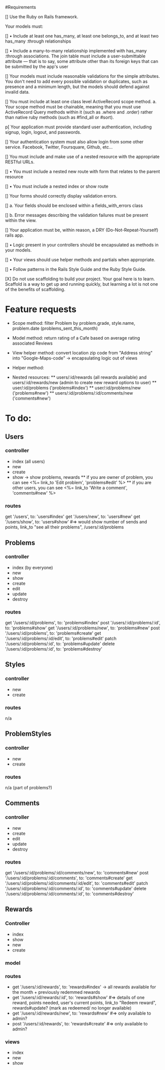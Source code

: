 #Requirements

[] Use the Ruby on Rails framework.

Your models must:

[] • Include at least one has_many, at least one belongs_to, and at least two has_many :through relationships

[] • Include a many-to-many relationship implemented with has_many :through associations. The join table must include a user-submittable attribute — that is to say, some attribute other than its foreign keys that can be submitted by the app's user

[] Your models must include reasonable validations for the simple attributes. You don't need to add every possible validation or duplicates, such as presence and a minimum length, but the models should defend against invalid data.

[] You must include at least one class level ActiveRecord scope method. a. Your scope method must be chainable, meaning that you must use ActiveRecord Query methods within it (such as .where and .order) rather than native ruby methods (such as #find_all or #sort).

p[ Your application must provide standard user authentication, including signup, login, logout, and passwords.

[] Your authentication system must also allow login from some other service. Facebook, Twitter, Foursquare, Github, etc...

[] You must include and make use of a nested resource with the appropriate RESTful URLs.

[] • You must include a nested new route with form that relates to the parent resource

[] • You must include a nested index or show route

[] Your forms should correctly display validation errors.

[] a. Your fields should be enclosed within a fields_with_errors class

[] b. Error messages describing the validation failures must be present within the view.

[] Your application must be, within reason, a DRY (Do-Not-Repeat-Yourself) rails app.

[] • Logic present in your controllers should be encapsulated as methods in your models.

[] • Your views should use helper methods and partials when appropriate.

[] • Follow patterns in the Rails Style Guide and the Ruby Style Guide.

[X] Do not use scaffolding to build your project. Your goal here is to learn. Scaffold is a way to get up and running quickly, but learning a lot is not one of the benefits of scaffolding.

# Feature requests
* Scope method: filter Problem by problem.grade, style.name, problem.date (problems_sent_this_month)
* Model method: return rating of a Cafe based on average rating associated Reviews 
* View helper method: convert location zip code from "Address string" into "Google-Maps-code" -> encapsulating logic out of views
* Helper method: 

* Nested resources: 
** users/:id/rewards (all rewards available) and users/:id/rewards/new (admin to create new reward options to user)
** user/:id/problems ('problems#index')
** user/:id/problems/new ('problems#new')
** users/:id/problems/:id/comments/new ('comments#new')


# To do:

## Users
### controller
* index (all users)
* new
* create
* show -> show problems, rewards
** if you are owner of problem, you can see <%= link_to 'Edit problem', 'problems#edit' %>
** if you are other users, you can see <%= link_to 'Write a comment', 'comments#new' %>
### routes
get '/users', to: 'users#index' 
get '/users/new', to: 'users#new'
get '/users/show', to: 'users#show' #=> would show number of sends and points, link_to "see all their problems", /users/:id/problems


## Problems
### controller
* index (by everyone)
* new
* show
* create
* edit
* update
* destroy
### routes
get '/users/:id/problems', to: 'problems#index'
post '/users/:id/problems/:id', to: 'problems#show' 
get '/users/:id/problems/new', to: 'problems#new' 
post '/users/:id/problems', to: 'problems#create' 
get '/users/:id/problems/:id/edit', to: 'problems#edit' 
patch '/users/:id/problems/:id', to: 'problems#update' 
delete '/users/:id/problems/:id', to: 'problems#destroy' 


## Styles
### controller
* new
* create
### routes
n/a

## ProblemStyles
### controller
* new
* create
### routes
n/a (part of problems?)


## Comments
### controller
* new
* create
* edit
* update
* destroy
### routes
get '/users/:id/problems/:id/comments/new', to: 'comments#new' 
post '/users/:id/problems/:id/comments', to: 'comments#create' 
get '/users/:id/problems/:id/comments/:id/edit', to: 'comments#edit' 
patch '/users/:id/problems/:id/comments/:id', to: 'comments#update' 
delete '/users/:id/problems/:id/comments/:id', to: 'comments#destroy' 

## Rewards
### Controller
* index
* show
* new
* create
### model
### routes 
* get '/users/:id/rewards', to: 'rewards#index' -> all rewards available for the month + previously redemmed rewards
* get '/users/:id/rewards/:id', to: 'rewards#show' #=> details of one reward, points needed, user's current points, link_to "Redeem reward", rewards#update? (mark as redeemed/ no longer available)
* get '/users/:id/rewards/new', to: 'rewards#new' #=> only available to admin?
* post '/users/:id/rewards', to: 'rewards#create' #=> only available to admin?
### views
* index
* new
* show
